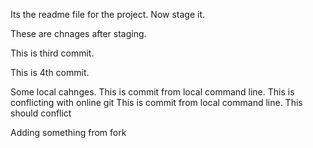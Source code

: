 Its the readme file for the project. Now stage it.

These are chnages after staging.

This is third commit.

This is 4th commit.

Some local cahnges.
This is commit from local command line. This is conflicting with online git
This is commit from local command line. This should conflict

Adding something from fork
